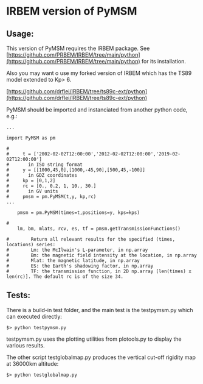 # IRBEM version of PyMSM

## Usage:

This version of PyMSM requires the IRBEM package. See [https://github.com/PRBEM/IRBEM/tree/main/python](https://github.com/PRBEM/IRBEM/tree/main/python) for its installation.

Also you may want o use my forked version of IRBEM which has the TS89 model extended to Kp> 6. 

[https://github.com/drflei/IRBEM/tree/ts89c-ext/python](https://github.com/drflei/IRBEM/tree/ts89c-ext/python)

PyMSM should be imported and instanciated from another python code, e.g.:

```
...    

import PyMSM as pm

#   
#     t = ['2002-02-02T12:00:00','2012-02-02T12:00:00','2019-02-02T12:00:00']
#       in ISO string format
#     y = [[1000,45,0],[1000,-45,90],[500,45,-100]] 
#       in GDZ coordinates
#     kp = [0,1,2]
#     rc = [0., 0.2, 1, 10., 30.]
#       in GV units
#     pmsm = pm.PyMSM(t,y, kp,rc)
...

	pmsm = pm.PyMSM(times=t,positions=y, kps=kps)

#   
	lm, bm, mlats, rcv, es, tf = pmsm.getTransmissionFunctions()

#        Return all relevant results for the specified (times, locations) series:
#        Lm: the McIlwain's L-parameter, in np.array
#        Bm: the magnetic field intensity at the location, in np.array
#        Mlat: the magnetic latitude, in np.array
#        ES: the Earth's shadowing factor, in np.array
#        TF: the transmission function, in 2D np.array [len(times) x len(rc)]. The default rc is of the size 34.  

```

## Tests:

There is a build-in test folder, and the main test is the testpymsm.py which can executed directly: 

` $> python testpymsm.py ` 

testpymsm.py uses the plotting utilities from plotools.py to display the various results. 

The other script testglobalmap.py produces the vertical cut-off rigidity map at 36000km altitude: 

` $> python testglobalmap.py ` 